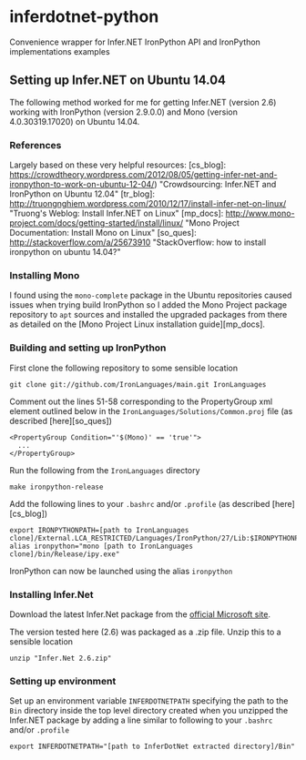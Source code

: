 inferdotnet-python
==================

Convenience wrapper for Infer.NET IronPython API and IronPython implementations examples

## Setting up Infer.NET on Ubuntu 14.04

The following method worked for me for getting Infer.NET (version 2.6) working with IronPython (version 2.9.0.0) and Mono (version 4.0.30319.17020) on Ubuntu 14.04.

### References

Largely based on these very helpful resources:
  [cs_blog]: https://crowdtheory.wordpress.com/2012/08/05/getting-infer-net-and-ironpython-to-work-on-ubuntu-12-04/) "Crowdsourcing: Infer.NET and IronPython on Ubuntu 12.04"
  [tr_blog]: http://truongnghiem.wordpress.com/2010/12/17/install-infer-net-on-linux/ "Truong's Weblog: Install Infer.NET on Linux"
  [mp_docs]: http://www.mono-project.com/docs/getting-started/install/linux/ "Mono Project Documentation: Install Mono on Linux"
  [so_ques]: http://stackoverflow.com/a/25673910 "StackOverflow: how to install ironpython on ubuntu 14.04?"

### Installing Mono

I found using the `mono-complete` package in the Ubuntu repositories caused issues when trying build IronPython so I added the Mono Project package repository to `apt` sources and installed the upgraded packages from there as detailed on the [Mono Project Linux installation guide][mp_docs].

### Building and setting up IronPython

First clone the following repository to some sensible location

    git clone git://github.com/IronLanguages/main.git IronLanguages

Comment out the lines 51-58 corresponding to the PropertyGroup xml element outlined below in the `IronLanguages/Solutions/Common.proj` file (as described [here][so_ques])

    <PropertyGroup Condition="'$(Mono)' == 'true'">
      ...
    </PropertyGroup>

Run the following from the `IronLanguages` directory

    make ironpython-release
    
Add the following lines to your `.bashrc` and/or `.profile` (as described [here][cs_blog])

    export IRONPYTHONPATH=[path to IronLanguages clone]/External.LCA_RESTRICTED/Languages/IronPython/27/Lib:$IRONPYTHONPATH
    alias ironpython="mono [path to IronLanguages clone]/bin/Release/ipy.exe"

IronPython can now be launched using the alias `ironpython`

### Installing Infer.Net

Download the latest Infer.Net package from the [official Microsoft site](http://research.microsoft.com/en-us/um/cambridge/projects/infernet/download.aspx).

The version tested here (2.6) was packaged as a .zip file. Unzip this to a sensible location

    unzip "Infer.Net 2.6.zip"
    
### Setting up environment

Set up an environment variable `INFERDOTNETPATH` specifying the path to the `Bin` directory inside the top level directory created when you unzipped the Infer.NET package by adding a line similar to following to your `.bashrc` and/or `.profile`

    export INFERDOTNETPATH="[path to InferDotNet extracted directory]/Bin"
